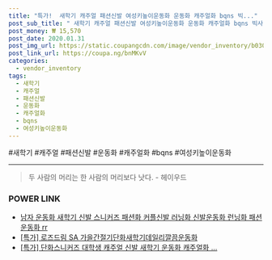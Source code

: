 ```yaml
--- 
title: "특가!  새학기 캐주얼 패션신발 여성키높이운동화 운동화 캐주얼화 bqns 빅..." 
post_sub_title: " 새학기 캐주얼 패션신발 여성키높이운동화 운동화 캐주얼화 bqns 빅사이즈 단화운동화 신발운동화" 
post_money: ₩ 15,570 
post_date: 2020.01.31 
post_img_url: https://static.coupangcdn.com/image/vendor_inventory/b030/ed3d148e7d41fb4b4371c72320caad1cb9458bb5bdc01d15c19ba61a1295.jpg 
post_link_url: https://coupa.ng/bnMKvV 
categories: 
  - vendor_inventory 
tags: 
  - 새학기 
  - 캐주얼 
  - 패션신발 
  - 운동화 
  - 캐주얼화 
  - bqns 
  - 여성키높이운동화 
--- 
```

  #새학기 #캐주얼 #패션신발 #운동화 #캐주얼화 #bqns #여성키높이운동화 
<hr> 

> 두 사람의 머리는 한 사람의 머리보다 낫다. - 헤이우드 


### POWER LINK

* <a href="https://blog.naver.com/fasyy4321/221791702061" target="_blank">남자 운동화 새학기 신발 스니커즈 패션화 커플신발 러닝화 신발운동화 런닝화 패션운동화 rr</a>
* <a href="https://blog.naver.com/santokki14/221791548042" target="_blank">[특가] 로즈드림 SA 가을간절기단화새학기데일리깔끔운동화</a>
* <a href="https://blog.naver.com/an0733/221791707862" target="_blank">[특가] 단화스니커즈 대학생 캐주얼 신발 새학기 운동화 캐주얼화 ...</a>
